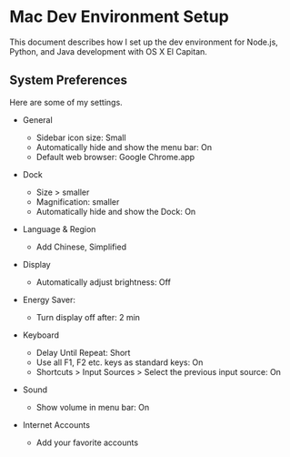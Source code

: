 # Mac Dev Environment Setup
This document describes how I set up the dev environment for Node.js, Python, and Java development with OS X El Capitan.

## System Preferences
Here are some of my settings.

* General
  * Sidebar icon size: Small
  * Automatically hide and show the menu bar: On
  * Default web browser: Google Chrome.app

* Dock
  * Size > smaller
  * Magnification: smaller
  * Automatically hide and show the Dock: On

* Language & Region
  * Add Chinese, Simplified

* Display
  * Automatically adjust brightness: Off

* Energy Saver:
  * Turn display off after: 2 min

* Keyboard
  * Delay Until Repeat: Short
  * Use all F1, F2 etc. keys as standard keys: On
  * Shortcuts > Input Sources > Select the previous input source: On

* Sound
  * Show volume in menu bar: On

* Internet Accounts
  * Add your favorite accounts 
